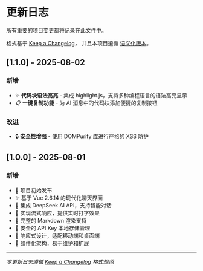 # 更新日志

所有重要的项目变更都将记录在此文件中。

格式基于 [Keep a Changelog](https://keepachangelog.com/zh-CN/1.0.0/)，
并且本项目遵循 [语义化版本](https://semver.org/lang/zh-CN/)。

## [1.1.0] - 2025-08-02

### 新增

- ✨ **代码块语法高亮** - 集成 highlight.js，支持多种编程语言的语法高亮显示
- 📋 **一键复制功能** - 为 AI 消息中的代码块添加便捷的复制按钮

### 改进

- 🔒 **安全性增强** - 使用 DOMPurify 库进行严格的 XSS 防护

## [1.0.0] - 2025-08-01

### 新增

- 🎉 项目初始发布
- ✨ 基于 Vue 2.6.14 的现代化聊天界面
- 🤖 集成 DeepSeek AI API，支持智能对话
- 🌊 实现流式响应，提供实时打字效果
- 📝 完整的 Markdown 渲染支持
- 🔐 安全的 API Key 本地存储管理
- 📱 响应式设计，适配移动端和桌面端
- 🎯 组件化架构，易于维护和扩展

---

_本更新日志遵循 [Keep a Changelog](https://keepachangelog.com/) 格式规范_
